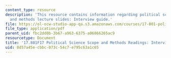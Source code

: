 ```yaml
---
content_type: resource
description: 'This resource contains information regarding political science scope
  and methods lecture slides: Interview guide.'
file: https://ol-ocw-studio-app-qa.s3.amazonaws.com/courses/17-801-political-science-scope-and-methods-fall-2017/8d57a45ecbbc073c54c7e795c63a1c65_MIT17_801F17_IntervGuide.pdf
file_type: application/pdf
parent_uid: fbc2dd0b-3b67-a963-6375-a06866265ac9
resourcetype: Document
title: '17.801F17 Political Science Scope and Methods Readings: Interview Guide'
uid: 8d57a45e-cbbc-073c-54c7-e795c63a1c65
---
```

